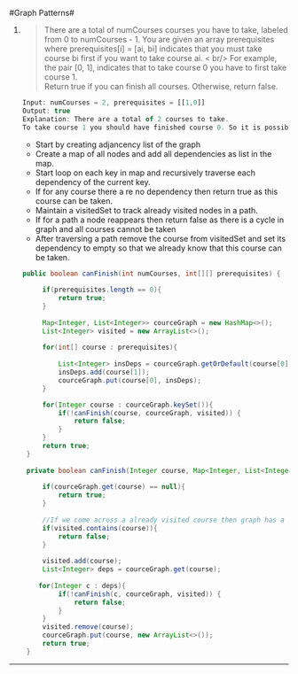 #Graph Patterns#
1) > There are a total of numCourses courses you have to take, labeled from 0 to numCourses - 1. You are given an array prerequisites where prerequisites[i] = [ai, bi] indicates that you must take course bi first if you want to take course ai. < br/>
For example, the pair [0, 1], indicates that to take course 0 you have to first take course 1.<br/>
Return true if you can finish all courses. Otherwise, return false.<br/>

   ````js
   Input: numCourses = 2, prerequisites = [[1,0]]
   Output: true
   Explanation: There are a total of 2 courses to take. 
   To take course 1 you should have finished course 0. So it is possible.
   ````
   - Start by creating adjancency list of the graph
   - Create a map of all nodes and add all dependencies as list in the map.
   - Start loop on each key in map and recursively traverse each dependency of the current key.
   - If for any course there a re no dependency then return true as this course can be taken.
   - Maintain a visitedSet to track already visited nodes in a path.
   - If for a path a node reappears then return false as there is a cycle in graph and all courses cannot be taken
   - After traversing a path remove the course from visitedSet and set its dependency to empty so that we already know that this course can be taken.

   ````java
   public boolean canFinish(int numCourses, int[][] prerequisites) {
        
        if(prerequisites.length == 0){
            return true;
        }
        
        Map<Integer, List<Integer>> courceGraph = new HashMap<>();
        List<Integer> visited = new ArrayList<>();
        
        for(int[] course : prerequisites){
            
            List<Integer> insDeps = courceGraph.getOrDefault(course[0], new ArrayList<>());
            insDeps.add(course[1]);
            courceGraph.put(course[0], insDeps);
        }

        for(Integer course : courceGraph.keySet()){
            if(!canFinish(course, courceGraph, visited)) {
                return false;
            }
        }
        return true;
    }
    
    private boolean canFinish(Integer course, Map<Integer, List<Integer>> courceGraph, List<Integer> visited){
        
        if(courceGraph.get(course) == null){
            return true;
        }
        
        //If we come across a already visited course then graph has a cycle and should resturn false
        if(visited.contains(course)){
            return false;
        }
        
        visited.add(course);
        List<Integer> deps = courceGraph.get(course);
        
       for(Integer c : deps){
        	if(!canFinish(c, courceGraph, visited)) {
                return false;
            }
        }
        visited.remove(course);
        courceGraph.put(course, new ArrayList<>());
        return true;
    }
   ````
------------
